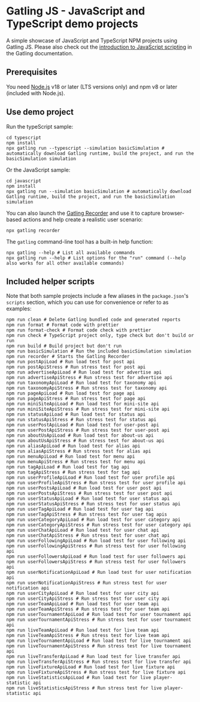 # Gatling JS - JavaScript and TypeScript demo projects

A simple showcase of JavaScript and TypeScript NPM projects using Gatling JS. Please also check out the [introduction to JavaScript scripting](https://docs.gatling.io/tutorials/scripting-intro-js/) in the Gatling documentation.

## Prerequisites

You need [Node.js](https://nodejs.org/en/download) v18 or later (LTS versions only) and npm v8 or later (included with Node.js).

## Use demo project

Run the typeScript sample:

```shell
cd typescript
npm install
npx gatling run --typescript --simulation basicSimulation # automatically download Gatling runtime, build the project, and run the basicSimulation simulation
```

Or the JavaScript sample:

```shell
cd javascript
npm install
npx gatling run --simulation basicSimulation # automatically download Gatling runtime, build the project, and run the basicSimulation simulation
```

You can also launch the [Gatling Recorder](https://docs.gatling.io/tutorials/recorder/) and use it to capture browser-based actions and help create a realistic user scenario:

```shell
npx gatling recorder
```

The `gatling` command-line tool has a built-in help function:

```shell
npx gatling --help # List all available commands
npx gatling run --help # List options for the "run" command (--help also works for all other available commands)
```

## Included helper scripts

Note that both sample projects include a few aliases in the `package.json`'s `scripts` section, which you can use for convenience or refer to as examples:

```shell
npm run clean # Delete Gatling bundled code and generated reports
npm run format # Format code with prettier
npm run format-check # Format code check with prettier
npm run check # TypeScript project only, type check but don't build or run
npm run build # Build project but don't run
npm run basicSimulation # Run the included basicSimulation simulation
npm run recorder # Starts the Gatling Recorder
npm run postApiLoad # Run load test for post api
npm run postApiStress # Run stress test for post api
npm run advertiseApiLoad # Run load test for advertise api
npm run advertiseApiStress # Run stress test for advertise api
npm run taxonomyApiLoad # Run load test for taxonomy api
npm run taxonomyApiStress # Run stress test for taxonomy api
npm run pageApiLoad # Run load test for page api
npm run pageApiStress # Run stress test for page api
npm run miniSiteApiLoad # Run load test for mini-site api
npm run miniSiteApiStress # Run stress test for mini-site api
npm run statusApiLoad # Run load test for status api
npm run statusApiStress # Run stress test for status api
npm run userPostApiLoad # Run load test for user-post api
npm run userPostApiStress # Run stress test for user-post api
npm run aboutUsApiLoad # Run load test for about-us api
npm run aboutUsApiStress # Run stress test for about-us api
npm run aliasApiLoad # Run load test for alias api
npm run aliasApiStress # Run stress test for alias api
npm run menuApiLoad # Run load test for menu api
npm run menuApiStress # Run stress test for menu api
npm run tagApiLoad # Run load test for tag api
npm run tagApiStress # Run stress test for tag api
npm run userProfileApiLoad # Run load test for user profile api
npm run userProfileApiStress # Run stress test for user profile api
npm run userPostsApiLoad # Run load test for user post api
npm run userPostsApiStress # Run stress test for user post api
npm run userStatusApiLoad # Run load test for user status api
npm run userStatusApiStress # Run stress test for user status api
npm run userTagApiLoad # Run load test for user tag api
npm run userTagApiStress # Run stress test for user tag apis
npm run userCategoryApiLoad # Run load test for user category api
npm run userCategoryApiStress # Run stress test for user category api
npm run userChatApiLoad # Run load test for user chat api
npm run userChatApiStress # Run stress test for user chat api
npm run userFollowingApiLoad # Run load test for user following api
npm run userFollowingApiStress # Run stress test for user following api
npm run userFollowersApiLoad # Run load test for user followers api
npm run userFollowersApiStress # Run stress test for user followers api
npm run userNotificationApiLoad # Run load test for user notification api
npm run userNotificationApiStress # Run stress test for user notification api
npm run userCityApiLoad # Run load test for user city api
npm run userCityApiStress # Run stress test for user city api
npm run userTeamApiLoad # Run load test for user team api
npm run userTeamApiStress # Run stress test for user team api
npm run userTournamentApiLoad # Run load test for user tournament api
npm run userTournamentApiStress # Run stress test for user tournament api
npm run liveTeamApiLoad # Run load test for live team api
npm run liveTeamApiStress # Run stress test for live team api
npm run liveTournamentApiLoad # Run load test for live tournament api
npm run liveTournamentApiStress # Run stress test for live tournament api
npm run liveTransferApiLoad # Run load test for live transfer api
npm run liveTransferApiStress # Run stress test for live transfer api
npm run liveFixtureApiLoad # Run load test for live fixture api
npm run liveFixtureApiStress # Run stress test for live fixture api
npm run liveStatisticsApiLoad # Run load test for live player-statistic api
npm run liveStatisticsApiStress # Run stress test for live player-statistic api
```

